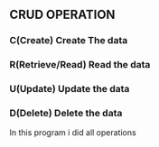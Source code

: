 ## CRUD OPERATION
### C(Create) Create The data
### R(Retrieve/Read) Read the data
### U(Update) Update the data
### D(Delete) Delete the data
In this program i did all operations

